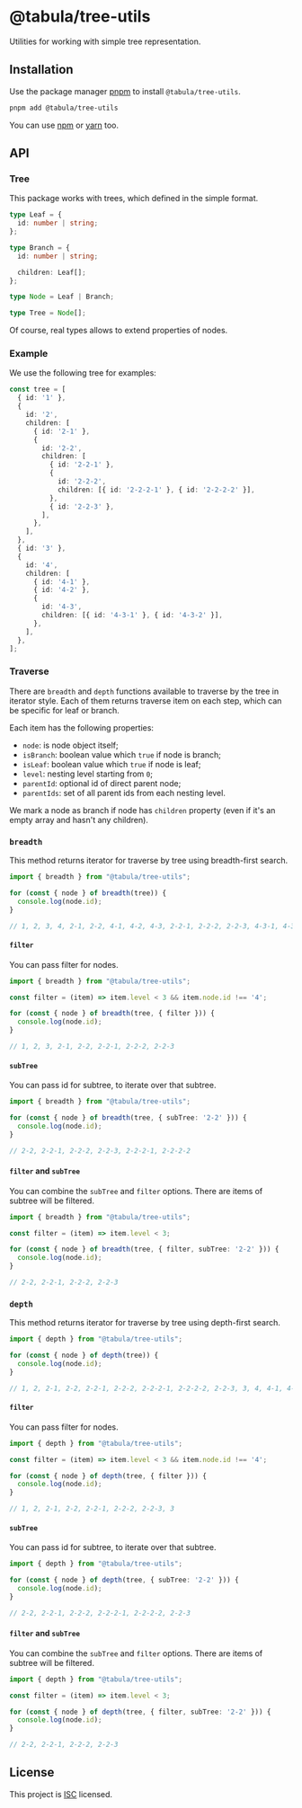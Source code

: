 # @tabula/tree-utils

Utilities for working with simple tree representation.

## Installation

Use the package manager [pnpm](https://pnpm.io) to install `@tabula/tree-utils`.

```bash
pnpm add @tabula/tree-utils
```

You can use [npm](https://npmjs.com) or [yarn](https://yarnpkg.com) too.

## API

### Tree

This package works with trees, which defined in the simple format.

```typescript
type Leaf = {
  id: number | string;
};

type Branch = {
  id: number | string;

  children: Leaf[];
};

type Node = Leaf | Branch;

type Tree = Node[];
```

Of course, real types allows to extend properties of nodes.

### Example

We use the following tree for examples:

```typescript
const tree = [
  { id: '1' },
  {
    id: '2',
    children: [
      { id: '2-1' },
      {
        id: '2-2',
        children: [
          { id: '2-2-1' },
          {
            id: '2-2-2',
            children: [{ id: '2-2-2-1' }, { id: '2-2-2-2' }],
          },
          { id: '2-2-3' },
        ],
      },
    ],
  },
  { id: '3' },
  {
    id: '4',
    children: [
      { id: '4-1' },
      { id: '4-2' },
      {
        id: '4-3',
        children: [{ id: '4-3-1' }, { id: '4-3-2' }],
      },
    ],
  },
];
```

### Traverse

There are `breadth` and `depth` functions available to traverse by the tree in iterator style. Each of them returns
traverse item on each step, which can be specific for leaf or branch.

Each item has the following properties:

- `node`: is node object itself;
- `isBranch`: boolean value which `true` if node is branch;
- `isLeaf`: boolean value which `true` if node is leaf;
- `level`: nesting level starting from `0`;
- `parentId`: optional id of direct parent node;
- `parentIds`: set of all parent ids from each nesting level.

We mark a node as branch if node has `children` property (even if it's an empty array and hasn't any children).

### `breadth`

This method returns iterator for traverse by tree using breadth-first search.

```typescript
import { breadth } from "@tabula/tree-utils";

for (const { node } of breadth(tree)) {
  console.log(node.id);
}

// 1, 2, 3, 4, 2-1, 2-2, 4-1, 4-2, 4-3, 2-2-1, 2-2-2, 2-2-3, 4-3-1, 4-3-2, 2-2-2-1, 2-2-2-2
```

#### `filter`

You can pass filter for nodes.

```typescript
import { breadth } from "@tabula/tree-utils";

const filter = (item) => item.level < 3 && item.node.id !== '4';

for (const { node } of breadth(tree, { filter })) {
  console.log(node.id);
}

// 1, 2, 3, 2-1, 2-2, 2-2-1, 2-2-2, 2-2-3
```

#### `subTree`

You can pass id for subtree, to iterate over that subtree.

```typescript
import { breadth } from "@tabula/tree-utils";

for (const { node } of breadth(tree, { subTree: '2-2' })) {
  console.log(node.id);
}

// 2-2, 2-2-1, 2-2-2, 2-2-3, 2-2-2-1, 2-2-2-2
```

#### `filter` and `subTree`

You can combine the `subTree` and `filter` options. There are items of subtree will be filtered.

```typescript
import { breadth } from "@tabula/tree-utils";

const filter = (item) => item.level < 3;

for (const { node } of breadth(tree, { filter, subTree: '2-2' })) {
  console.log(node.id);
}

// 2-2, 2-2-1, 2-2-2, 2-2-3
```

### `depth`

This method returns iterator for traverse by tree using depth-first search.

```typescript
import { depth } from "@tabula/tree-utils";

for (const { node } of depth(tree)) {
  console.log(node.id);
}

// 1, 2, 2-1, 2-2, 2-2-1, 2-2-2, 2-2-2-1, 2-2-2-2, 2-2-3, 3, 4, 4-1, 4-2, 4-3, 4-3-1, 4-3-2
```

#### `filter`

You can pass filter for nodes.

```typescript
import { depth } from "@tabula/tree-utils";

const filter = (item) => item.level < 3 && item.node.id !== '4';

for (const { node } of depth(tree, { filter })) {
  console.log(node.id);
}

// 1, 2, 2-1, 2-2, 2-2-1, 2-2-2, 2-2-3, 3
```

#### `subTree`

You can pass id for subtree, to iterate over that subtree.

```typescript
import { depth } from "@tabula/tree-utils";

for (const { node } of depth(tree, { subTree: '2-2' })) {
  console.log(node.id);
}

// 2-2, 2-2-1, 2-2-2, 2-2-2-1, 2-2-2-2, 2-2-3
```

#### `filter` and `subTree`

You can combine the `subTree` and `filter` options. There are items of subtree will be filtered.

```typescript
import { depth } from "@tabula/tree-utils";

const filter = (item) => item.level < 3;

for (const { node } of depth(tree, { filter, subTree: '2-2' })) {
  console.log(node.id);
}

// 2-2, 2-2-1, 2-2-2, 2-2-3
```

## License

This project is [ISC](https://choosealicense.com/licenses/isc/) licensed.
